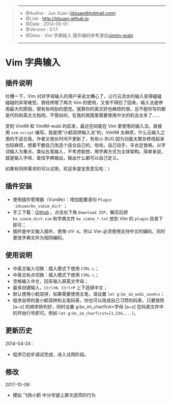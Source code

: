 >-----------------------------------------------------------------------
>
>* @Author  : Jun Xuan (idxuan@hotmail.com)
>* @Link    : http://idxuan.github.io
>* @Date    : 2014-05-01
>* @Version : 0.1.1
>* @Desc    : Vim 字典输入
>         插件编码参考源自[vimim-wubi](http://code.google.com/p/vimim-wubi)
>
>-----------------------------------------------------------------------

# Vim 字典输入

## 插件说明

吐槽一下，Vim 对非字母输入的用户来说太糟心了，让行云流水的输入变得磕磕碰碰的异常难受。曾经停用了两次 Vim 的使用，又舍不得捡了回来，输入法是停用最大的原因，很有些鸡肋的感觉。就算你的英文好也麻烦的很，总不能你写的都是代码和英文文档吧。不管如何，在我的周围里需要使用中文的机会太多了……

受到 VimIM 和 VimIM-wubi 的启发，最近在码能在 Vim 里使用的输入法，直接用 `vim-script` 编写。我是用“小鹤双拼输入法”的，VimIM 太麻烦，什么云输入之类的不适合我，作者又很长时间不更新了，有些小 BUG 因为功能太繁杂修改起来也较麻烦，想着干脆自己改造个适合自己的，哈哈，自己动手，丰衣足食嘛。以字词输入为重点，类似五笔输入，不考虑联想，用字典方式为主体架构。简单来说，就是输入字母，查找字典输出，输出什么都可以自己定义。

如果有同样需求的可以试用，欢迎多提宝贵意见哈：）

## 插件安装

* 使用插件管理器（Vundle）：增加配置语句 `Plugin 'idxuan/bx_vimim_dict'`；
* 手工下载：[Github](https://github.com/idxuan/bx_vimim_dict) 。点击右下角 `Download ZIP`，解压后把 `bx_vimim_dict.vim` 和字典文件 `bx_vimim_*.txt` 放到 Vim 的 `plugin` 目录下即可；
* 插件是中文输入插件，使用 `UTF-8`。所以 Vim 必须使用支持中文的编码，同时更改字典文件为相同编码。

## 使用说明

* 中英文输入切换：插入模式下使用 `CTRL-L`；
* 中英文标点切换：插入模式下使用 `CTRL-\`；
* 空格输入中文，回车输入原英文字母；
* 最多四键输入，`Ctrl+N、Ctrl+P` 上下选择中文；
* 默认使用小鹤双拼，如果需要使用五笔，请设置 `let g:bx_im_wubi_used=1`；
* 程序自带的是小鹤双拼和五笔码表，你也可以改成自己习惯的码表，只要按照 [a~z] 的顺序排列好，同时设置 g:bx_im_charfirst=字母 [a~z] 在码表文件中的开始行号即可。例如 `let g:bx_im_charfirst=[1,234,...]`。

## 更新历史

2014-04-24：

* 程序已初步调试完成，进入试用阶段。

## 修改

2017-10-06:

* 模拟 飞扬小鹤 中分号键上屏次选项的行为
